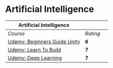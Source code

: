 # Artificial Intelligence

|  Artificial Intelligence | | |
| --- | --- | --- |
| <em>Course</em> | <em>Rating</em> |
| [Udemy: Beginners Guide Unity](https://www.udemy.com/course/artificial-intelligence-in-unity/learn/lecture/31707332?start=0#content)| **6** |
| [Udemy: Learn To Build](https://www.udemy.com/course/artificial-intelligence-az/learn/lecture/8829144?start=0#content) | **7** |
| [Udemy: Deep Learning](https://www.udemy.com/course/deep-learning-prerequisites-the-numpy-stack-in-python/learn/lecture/19643200?start=0#content) | **7** |
